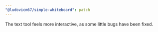 ```yaml
---
"@ludovicm67/simple-whiteboard": patch
---
```


The text tool feels more interactive, as some little bugs have been fixed.
